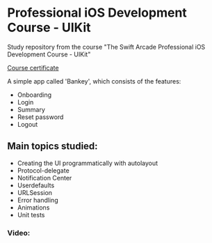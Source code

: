 
# Professional iOS Development Course - UIKit

Study repository from the course "The Swift Arcade Professional iOS Development Course - UIKit"

[Course certificate](https://www.udemy.com/certificate/UC-3c91ebe1-1994-465a-a84b-38e45eddcc08/)

A simple app called 'Bankey', which consists of the features:

- Onboarding
- Login
- Summary
- Reset password
- Logout

## Main topics studied:

- Creating the UI programmatically with autolayout
- Protocol-delegate
- Notification Center
- Userdefaults
- URLSession
- Error handling
- Animations
- Unit tests

### Video:


